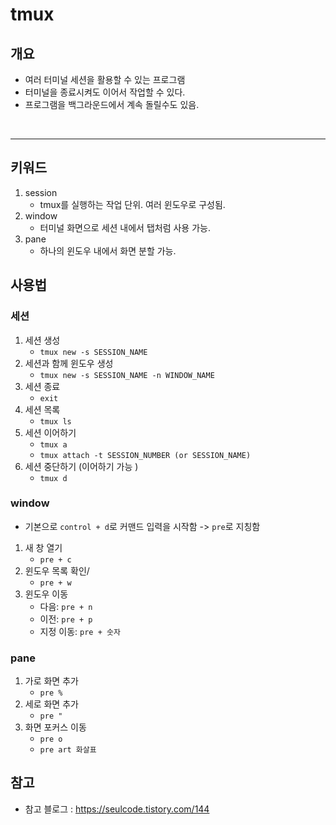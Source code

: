 # tmux

## 개요

-   여러 터미널 세션을 활용할 수 있는 프로그램
-   터미널을 종료시켜도 이어서 작업할 수 있다.
-   프로그램을 백그라운드에서 계속 돌릴수도 있음.

<br/>

---

## 키워드

1. session
    - tmux를 실행하는 작업 단위. 여러 윈도우로 구성됨.
2. window
    - 터미널 화면으로 세션 내에서 탭처럼 사용 가능.
3. pane
    - 하나의 윈도우 내에서 화면 분할 가능.

## 사용법

### 세션

1. 세션 생성
    - `tmux new -s SESSION_NAME`
2. 세션과 함께 윈도우 생성
    - `tmux new -s SESSION_NAME -n WINDOW_NAME`
3. 세션 종료
    - `exit`
4. 세션 목록
    - `tmux ls`
5. 세션 이어하기
    - `tmux a`
    - `tmux attach -t SESSION_NUMBER (or SESSION_NAME)`
6. 세션 중단하기 (이어하기 가능 )
    - `tmux d`

### window

-   기본으로 `control + d`로 커맨드 입력을 시작함 -> `pre`로 지칭함

1. 새 창 열기
    - `pre + c`
2. 윈도우 목록 확인/
    - `pre + w`
3. 윈도우 이동
    - 다음: `pre + n`
    - 이전: `pre + p`
    - 지정 이동: `pre + 숫자`

### pane

1. 가로 화면 추가
    - `pre %`
2. 세로 화면 추가
    - `pre "`
3. 화면 포커스 이동
    - `pre o`
    - `pre art 화살표`

## 참고

-   참고 블로그 : https://seulcode.tistory.com/144
